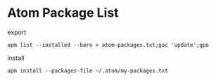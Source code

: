 # Atom Package List

export
```shell
apm list --installed --bare > atom-packages.txt;gac 'update';gpo

```

install
```shell
apm install --packages-file ~/.atom/my-packages.txt
```
